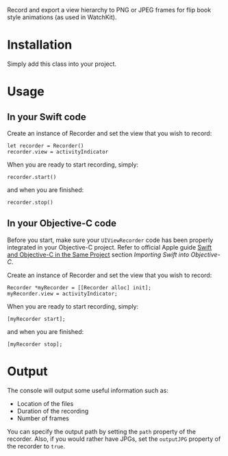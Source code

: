Record and export a view hierarchy to PNG or JPEG frames for flip book style animations (as used in WatchKit).

# Installation

Simply add this class into your project.

# Usage

## In your Swift code

Create an instance of Recorder and set the view that you wish to record:

```
let recorder = Recorder()
recorder.view = activityIndicator
```

When you are ready to start recording, simply:

```
recorder.start()
```

and when you are finished:

```
recorder.stop()
```

## In your Objective-C code

Before you start, make sure your `UIViewRecorder` code has been properly integrated in your Objective-C project. Refer to official Apple guide [Swift and Objective-C in the Same Project](https://developer.apple.com/library/prerelease/ios/documentation/Swift/Conceptual/BuildingCocoaApps/MixandMatch.html#//apple_ref/doc/uid/TP40014216-CH10-XID_75) section *Importing Swift into Objective-C*.

Create an instance of Recorder and set the view that you wish to record:

```
Recorder *myRecorder = [[Recorder alloc] init];
myRecorder.view = activityIndicator;
```

When you are ready to start recording, simply:

```
[myRecorder start];
```

and when you are finished:

```
[myRecorder stop];
```

# Output

The console will output some useful information such as:

* Location of the files
* Duration of the recording
* Number of frames

You can specify the output path by setting the `path` property of the recorder. Also, if you would rather have JPGs, set the `outputJPG` property of the recorder to `true`.
